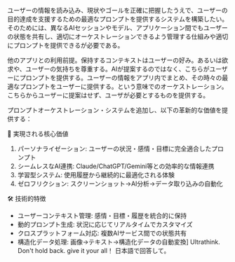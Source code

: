 
ユーザーの情報を読み込み、現状やゴールを正確に把握したうえで、ユーザーの目的達成を支援するための最適なプロンプトを提供するシステムを構築したい。 そのためには、異なるAIセッションやモデル、アプリケーション間でもユーザーの状態を共有し、適切にオーケストレーションできるよう管理する仕組みや適切にプロンプトを提供できるが必要である。

他のアプリとの利用前提。保持するコンテキストはユーザーの好み。あるいは欲求や、ユーザーの気持ちを尊重する。AIが提案するのではなく、こちらがユーザーにプロンプトを提供する。ユーザーの情報をアプリ内でまとめ、その時々の最適なプロンプトをユーザーに提供する。という意味でのオーケストレーション。こちらからユーザーに提案はせず、ユーザが必要とするものを提供する。

プロンプトオーケストレーション・システムを追加し、以下の革新的な価値を提供する：

  🎯 実現される核心価値

  1. パーソナライゼーション: ユーザーの状況・感情・目標に完全適合したプロンプト
  2. シームレスなAI連携: Claude/ChatGPT/Gemini等との効率的な情報連携
  3. 学習型システム: 使用履歴から継続的に最適化される体験
  4. ゼロフリクション: スクリーンショット→AI分析→データ取り込みの自動化

  🛠 技術的特徴

  - ユーザーコンテキスト管理: 感情・目標・履歴を統合的に保持
  - 動的プロンプト生成: 状況に応じてリアルタイムでカスタマイズ
  - クロスプラットフォーム対応: 複数AIサービス間での状態共有
  - 構造化データ処理: 画像→テキスト→構造化データの自動変換]
Ultrathink.
Don't hold back. give it your all！
日本語で回答して。


